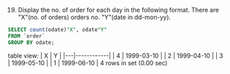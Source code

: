 19. Display the no. of order for each day in the following format. There are "X"(no. of orders) orders no. "Y"(date in dd-mon-yy).
```SQL
SELECT count(odate)"X", odate"Y"
FROM `order`
GROUP BY odate;
```
table view:
| X | Y          |
|---|------------|
| 4 | 1999-03-10 |
| 2 | 1999-04-10 |
| 3 | 1999-05-10 |
| 1 | 1999-06-10 |
4 rows in set (0.00 sec)
